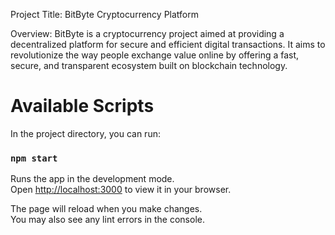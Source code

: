 Project Title: BitByte Cryptocurrency Platform

Overview:
BitByte is a cryptocurrency project aimed at providing a decentralized platform for secure and efficient digital transactions. It aims to revolutionize the way people exchange value online by offering a fast, secure, and transparent ecosystem built on blockchain technology.

# Available Scripts

In the project directory, you can run:
### `npm start`

Runs the app in the development mode.\
Open [http://localhost:3000](http://localhost:3000) to view it in your browser.

The page will reload when you make changes.\
You may also see any lint errors in the console.

